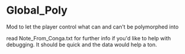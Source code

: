 # Global_Poly
 Mod to let the player control what can and can't be polymorphed into

read Note_From_Conga.txt for further info if you'd like to help with debugging.
It should be quick and the data would help a ton.
